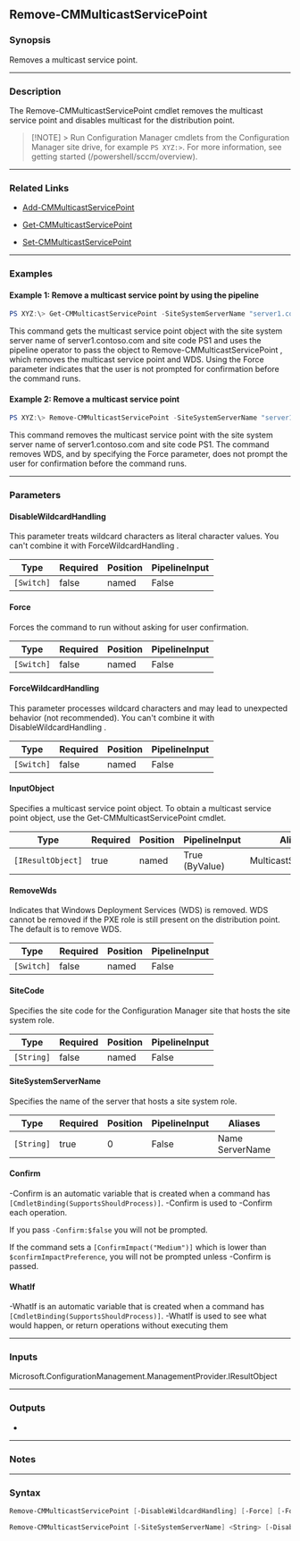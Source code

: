 Remove-CMMulticastServicePoint
------------------------------




### Synopsis
Removes a multicast service point.



---


### Description

The Remove-CMMulticastServicePoint cmdlet removes the multicast service point and disables multicast for the distribution point.



> [!NOTE] > Run Configuration Manager cmdlets from the Configuration Manager site drive, for example `PS XYZ:>`. For more information, see getting started (/powershell/sccm/overview).



---


### Related Links
* [Add-CMMulticastServicePoint](Add-CMMulticastServicePoint)



* [Get-CMMulticastServicePoint](Get-CMMulticastServicePoint)



* [Set-CMMulticastServicePoint](Set-CMMulticastServicePoint)





---


### Examples
#### Example 1: Remove a multicast service point by using the pipeline
```PowerShell
PS XYZ:\> Get-CMMulticastServicePoint -SiteSystemServerName "server1.contoso.com" -SiteCode "PS1" | Remove-CMMulticastServicePoint -RemoveWds -Force
```
This command gets the multicast service point object with the site system server name of server1.contoso.com and site code PS1 and uses the pipeline operator to pass the object to Remove-CMMulticastServicePoint , which removes the multicast service point and WDS. Using the Force parameter indicates that the user is not prompted for confirmation before the command runs.
#### Example 2: Remove a multicast service point
```PowerShell
PS XYZ:\> Remove-CMMulticastServicePoint -SiteSystemServerName "server1.contoso.com" -SiteCode "PS1" -RemoveWds -Force
```
This command removes the multicast service point with the site system server name of server1.contoso.com and site code PS1. The command removes WDS, and by specifying the Force parameter, does not prompt the user for confirmation before the command runs.


---


### Parameters
#### **DisableWildcardHandling**

This parameter treats wildcard characters as literal character values. You can't combine it with ForceWildcardHandling .






|Type      |Required|Position|PipelineInput|
|----------|--------|--------|-------------|
|`[Switch]`|false   |named   |False        |



#### **Force**

Forces the command to run without asking for user confirmation.






|Type      |Required|Position|PipelineInput|
|----------|--------|--------|-------------|
|`[Switch]`|false   |named   |False        |



#### **ForceWildcardHandling**

This parameter processes wildcard characters and may lead to unexpected behavior (not recommended). You can't combine it with DisableWildcardHandling .






|Type      |Required|Position|PipelineInput|
|----------|--------|--------|-------------|
|`[Switch]`|false   |named   |False        |



#### **InputObject**

Specifies a multicast service point object. To obtain a multicast service point object, use the Get-CMMulticastServicePoint cmdlet.






|Type             |Required|Position|PipelineInput |Aliases              |
|-----------------|--------|--------|--------------|---------------------|
|`[IResultObject]`|true    |named   |True (ByValue)|MulticastServicePoint|



#### **RemoveWds**

Indicates that Windows Deployment Services (WDS) is removed. WDS cannot be removed if the PXE role is still present on the distribution point. The default is to remove WDS.






|Type      |Required|Position|PipelineInput|
|----------|--------|--------|-------------|
|`[Switch]`|false   |named   |False        |



#### **SiteCode**

Specifies the site code for the Configuration Manager site that hosts the site system role.






|Type      |Required|Position|PipelineInput|
|----------|--------|--------|-------------|
|`[String]`|false   |named   |False        |



#### **SiteSystemServerName**

Specifies the name of the server that hosts a site system role.






|Type      |Required|Position|PipelineInput|Aliases            |
|----------|--------|--------|-------------|-------------------|
|`[String]`|true    |0       |False        |Name<br/>ServerName|



#### **Confirm**
-Confirm is an automatic variable that is created when a command has ```[CmdletBinding(SupportsShouldProcess)]```.
-Confirm is used to -Confirm each operation.

If you pass ```-Confirm:$false``` you will not be prompted.


If the command sets a ```[ConfirmImpact("Medium")]``` which is lower than ```$confirmImpactPreference```, you will not be prompted unless -Confirm is passed.

#### **WhatIf**
-WhatIf is an automatic variable that is created when a command has ```[CmdletBinding(SupportsShouldProcess)]```.
-WhatIf is used to see what would happen, or return operations without executing them


---


### Inputs
Microsoft.ConfigurationManagement.ManagementProvider.IResultObject





---


### Outputs
* 






---


### Notes




---


### Syntax
```PowerShell
Remove-CMMulticastServicePoint [-DisableWildcardHandling] [-Force] [-ForceWildcardHandling] -InputObject <IResultObject> [-RemoveWds] [-Confirm] [-WhatIf] [<CommonParameters>]
```
```PowerShell
Remove-CMMulticastServicePoint [-SiteSystemServerName] <String> [-DisableWildcardHandling] [-Force] [-ForceWildcardHandling] [-RemoveWds] [-SiteCode <String>] [-Confirm] [-WhatIf] [<CommonParameters>]
```
